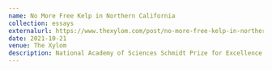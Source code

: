 ```yaml
---
name: No More Free Kelp in Northern California
collection: essays
externalurl: https://www.thexylom.com/post/no-more-free-kelp-in-northern-california
date: 2021-10-21
venue: The Xylom
description: National Academy of Sciences Schmidt Prize for Excellence in Science Communication winning submission
---
```

